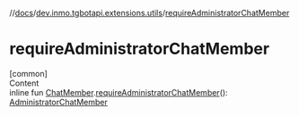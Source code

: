 //[docs](../../index.md)/[dev.inmo.tgbotapi.extensions.utils](index.md)/[requireAdministratorChatMember](require-administrator-chat-member.md)



# requireAdministratorChatMember  
[common]  
Content  
inline fun [ChatMember](../dev.inmo.tgbotapi.types.ChatMember.abstracts/-chat-member/index.md).[requireAdministratorChatMember](require-administrator-chat-member.md)(): [AdministratorChatMember](../dev.inmo.tgbotapi.types.ChatMember.abstracts/-administrator-chat-member/index.md)  



